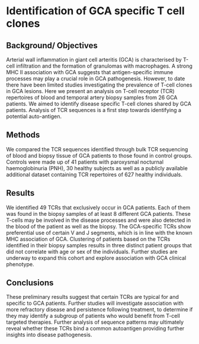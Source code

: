 # Identification of GCA specific T cell clones

## Background/ Objectives 
Arterial wall inflammation in giant cell arteritis (GCA) is characterised by T-cell infiltration and the formation of granulomas with macrophages. A strong MHC II association with GCA suggests that antigen-specific immune processes may play a crucial role in GCA pathogenesis. However, to date there have been limited studies investigating the prevalence of T-cell clones in GCA lesions. Here we present an analysis on T-cell receptor (TCR) repertoires of blood and temporal artery biopsy samples from 26 GCA patients. We aimed to identify disease specific T-cell clones shared by GCA patients. Analysis of TCR sequences is a first step towards identifying a potential auto-antigen. 
## Methods
We compared the TCR sequences identified through bulk TCR sequencing of blood and biopsy tissue of GCA patients to those found in control groups. Controls were made up of 41 patients with paroxysmal nocturnal haemoglobinuria (PNH), 30 healthy subjects as well as a publicly available additional dataset containing TCR repertoires of 627 healthy individuals. 
## Results 
We identified 49 TCRs that exclusively occur in GCA patients. Each of them was found in the biopsy samples of at least 8 different GCA patients. These T-cells may be involved in the disease processes and were also detected in the blood of the patient as well as the biopsy. The GCA-specific TCRs show preferential use of certain V and J segments, which is in line with the known MHC association of GCA. Clustering of patients based on the TCRs identified in their biopsy samples results in three distinct patient groups that did not correlate with age or sex of the individuals. Further studies are underway to expand this cohort and explore association with GCA clinical phenotype.
## Conclusions 
These preliminary results suggest that certain TCRs are typical for and specific to GCA patients. Further studies will investigate association with more refractory disease and persistence following treatment, to determine if they may identify a subgroup of patients who would benefit from T-cell targeted therapies. Further analysis of sequence patterns may ultimately reveal whether these TCRs bind a common autoantigen providing further insights into disease pathogenesis.



